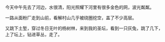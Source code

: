今天中午先去了河边，水很清，阳光照耀下河里有很多金色的网，波光粼粼。

一路从面粉厂走到山前，看解村山几乎被绕圈挖空，盖了不少高层。

又跳下土堑，穿过冬日无叶的杨树林，来到我的圣坛，看到一只灰兔，跳了几下，上了坛上，钻进草丛，走了。
